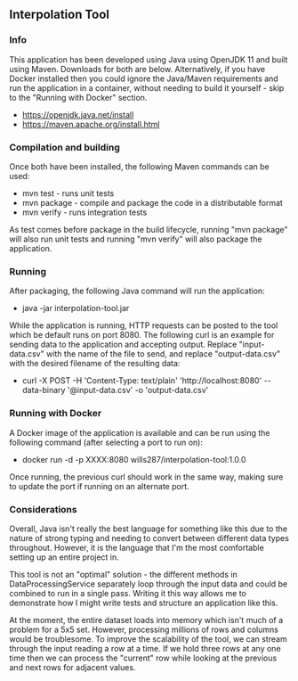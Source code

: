 ## Interpolation Tool
### Info
This application has been developed using Java using OpenJDK 11 and built using Maven.
Downloads for both are below.
Alternatively, if you have Docker installed then you could ignore the Java/Maven requirements and run the application in a container, without needing to build it yourself - skip to the "Running with Docker" section.
- https://openjdk.java.net/install
- https://maven.apache.org/install.html

### Compilation and building
Once both have been installed, the following Maven commands can be used:
- mvn test - runs unit tests
- mvn package - compile and package the code in a distributable format
- mvn verify - runs integration tests

As test comes before package in the build lifecycle, running "mvn package" will also run unit tests and running "mvn verify" will also package the application.

### Running
After packaging, the following Java command will run the application:
- java -jar interpolation-tool.jar 

While the application is running, HTTP requests can be posted to the tool which be default runs on port 8080.
The following curl is an example for sending data to the application and accepting output.
Replace "input-data.csv" with the name of the file to send, and replace "output-data.csv" with the desired filename of the resulting data:
- curl -X POST -H 'Content-Type: text/plain' 'http://localhost:8080' --data-binary '@input-data.csv' -o 'output-data.csv'

### Running with Docker
A Docker image of the application is available and can be run using the following command (after selecting a port to run on):
- docker run -d -p XXXX:8080 wills287/interpolation-tool:1.0.0

Once running, the previous curl should work in the same way, making sure to update the port if running on an alternate port.

### Considerations
Overall, Java isn't really the best language for something like this due to the nature of strong typing and needing to convert between different data types throughout.
However, it is the language that I'm the most comfortable setting up an entire project in.

This tool is not an "optimal" solution - the different methods in DataProcessingService separately loop through the input data and could be combined to run in a single pass.
Writing it this way allows me to demonstrate how I might write tests and structure an application like this.

At the moment, the entire dataset loads into memory which isn't much of a problem for a 5x5 set.
However, processing millions of rows and columns would be troublesome.
To improve the scalability of the tool, we can stream through the input reading a row at a time.
If we hold three rows at any one time then we can process the "current" row while looking at the previous and next rows for adjacent values.
